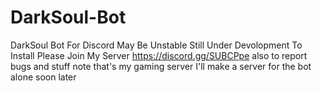 # DarkSoul-Bot
DarkSoul Bot For Discord May Be Unstable Still Under Devolopment
To Install Please Join My Server https://discord.gg/SUBCPpe also to report bugs and stuff note that's my gaming server I'll make a server for the bot alone soon later
